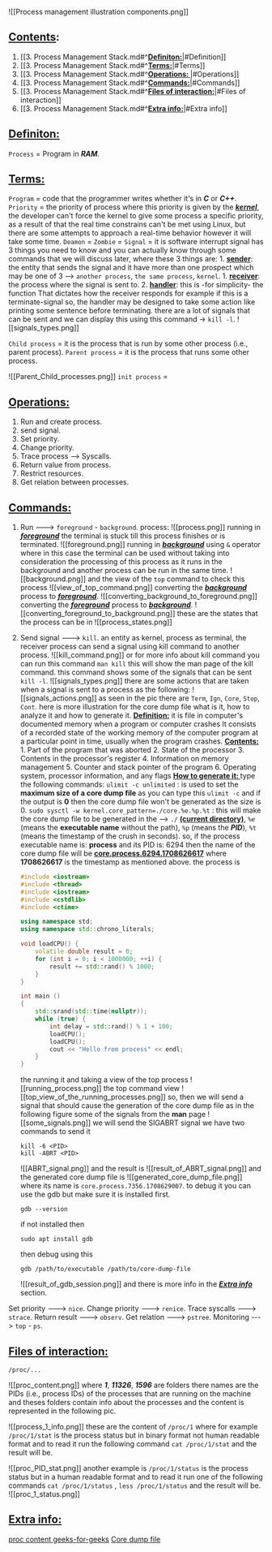 ![[Process management illustration components.png]]
## <b><u>Contents</u></b>:
1. [[3. Process Management Stack.md#^<u><b>Definiton:</b></u>|#Definition]]
2. [[3. Process Management Stack.md#^<u><b>Terms:</b></u>|#Terms]]
3. [[3. Process Management Stack.md#^<u><b>Operations: </b></u>|#Operations]]
4. [[3. Process Management Stack.md#^<b><u>Commands:</u></b>|#Commands]]
5. [[3. Process Management Stack.md#^<u><b>Files of interaction:</b></u>|#Files of interaction]]
6. [[3. Process Management Stack.md#^<u><b>Extra info:</b></u>|#Extra info]]
## <u><b>Definiton:</b></u>
`Process` = Program in <b><i>RAM</i></b>.
## <u><b>Terms:</b></u>
`Program`  = code that the programmer writes whether it's in <b><i>C</i></b> or <i><b>C++</b></i>.
`Priority` = the priority of process where this priority is given by the <i><b><u>kernel</u></b></i>, the developer can't force the kernel to give some process a specific priority, as a result of that the real time constrains can't be met using Linux, but there are some attempts to approach a real-time behavior however it will take some time.
`Deamon` = 
`Zombie` =
`Signal` = it is software interrupt signal has 3 things you need to know and you can actually know through some commands that we will discuss later, where these 3 things are:
	1. <u><b>sender</b></u>: the entity that sends the signal and it have more than one prospect which may be one of 3 --> `another process`, `the same process`, `kernel`.
	1. <u><b>receiver</b></u>: the process where the signal is sent to.
	2. <u><b>handler</b></u>: this is -for simplicity- the function That dictates how the receiver responds for example if this is a terminate-signal so, the handler may be designed to take some action like printing some sentence before terminating.
	there are a lot of signals that can be sent and we can display this using this command -> `kill -l`.
	![[signals_types.png]]
	
`Child process` = it is the process that is run by some other process (i.e., parent process).
`Parent process` = it is the process that runs some other process.

![[Parent_Child_processes.png]]
`init process` =

## <u><b>Operations: </b></u>
1. Run and create process.
3. send signal.
4. Set priority.
5. Change priority.
6. Trace process --> Syscalls.
7. Return value from process.
8. Restrict resources.
9. Get relation between processes.

## <b><u>Commands:</u></b>
 1. Run                      ---> `foreground` - `background`.
	process:
	![[process.png]]
	running in <u><i><b>foreground</b></i></u> the terminal is stuck till this process finishes or is terminated.
	![[foreground.png]]
	running in <u><i><b>background</b></i></u> using `&` operator where in this case the terminal can be used without taking into consideration the processing of this process as it runs in the background and another process can be run in the same time.
	![[background.png]]
	and the view of the `top` command to check this process 
	![[view_of_top_command.png]]
	converting the <u><i><b>background</b></i></u> process to <u><i><b>foreground</b></i></u>.
	![[converting_background_to_foreground.png]]
	converting the <u><i><b>foreground</b></i></u> process to <u><i><b>background</b></i></u>.
	![[converting_foreground_to_background.png]]
	these are the states that the process can be in 
	![[process_states.png]]
	
 2. Send signal          ---> `kill`.
	 an entity as kernel, process as terminal, the receiver process can send a signal using kill command to another process.
	 ![[kill_command.png]]
	 or for more info about kill command you can run this command 
	 `man kill` this will show the man page of the kill command.
	 this command shows some of the signals that can be sent `kill -l`.
	 ![[signals_types.png]]
	 there are some actions that are taken when a signal is sent to a process as the following:
	 ![[signals_actions.png]]
	 as seen in the pic there are `Term`, `Ign`, `Core`, `Stop`, `Cont`.
	here is more illustration for the core dump file what is it, how to analyze it and how to generate it.
	<u><b>Definition:</b></u> it is file in computer's documented memory when a program or computer crashes It consists of a recorded state of the working memory of the computer program at a particular point in time, usually when the program crashes.
	<b><u>Contents: </u></b> 1. Part of the program that was aborted
			 2. State of the processor
			 3. Contents in the processor's register
			 4. Information on memory management
			 5. Counter and stack pointer of the program
			 6. Operating system, processor information, and any flags
	<b><u>How to generate it: </u></b> type the following commands:
	`ulimit -c unlimited` : is used to set the **maximum size of a core dump file** as you can type this `ulimit -c` and if the output is **0** then the core dump file won't be generated as the size is 0.
	`sudo sysctl -w kernel.core_pattern=./core.%e.%p.%t` : this will make the core dump file to be generated in the --> `./` <b><u>(current directory)</u></b>, `%e` (means the **executable name** without the path), `%p` (means the ***PID***), `%t` (means the timestamp of the crush in seconds).
	so, if the process executable name is: **process** and its PID is: 6294 then the name of the core dump file will be <b><u>core.process.6294.1708626617</u></b> where **1708626617** is the timestamp as mentioned above.
	the process is 
	``` cpp
	#include <iostream> 
	#include <thread> 
	#include <iostream> 
	#include <cstdlib> 
	#include <ctime> 
	
	using namespace std; 
	using namespace std::chrono_literals; 
	
	void loadCPU() { 
		volatile double result = 0; 
		for (int i = 0; i < 1000000; ++i) { 
			result += std::rand() % 1000; 
		} 
	} 
	
	int main () 
	{ 
		std::srand(std::time(nullptr)); 
		while (true) { 
			int delay = std::rand() % 1 + 100; 
			loadCPU(); 
			loadCPU(); 
			cout << "Hello from process" << endl; 
		} 
	}
	```
	the running it and taking a view of the top process
	![[running_process.png]]
	the top command view
	![[top_view_of_the_running_processes.png]]
	so, then we will send a signal that should cause the generation of the  core dump file as in the following figure some of the signals from the **man** page
	![[some_signals.png]]
	we will send the SIGABRT signal we have two commands to send it
	``` command
	kill -6 <PID>
	kill -ABRT <PID>
	```

	![[ABRT_signal.png]]
	and the result is 
	![[result_of_ABRT_signal.png]]
	and the generated core dump file is
	![[generated_core_dump_file.png]]
	where its name is `core.process.7356.1708629007`.
	to debug it you can use the gdb but make sure it is installed first.
	``` command
	gdb --version
	```
	if not installed then
	``` command
	sudo apt install gdb
	```
	then debug using this 
	``` command
	gdb /path/to/executable /path/to/core-dump-file
	```
	![[result_of_gdb_session.png]]
	and there is more info in the <b><u><i>Extra info</i></u></b> section.

 Set priority          ---> `nice`.
 Change priority   ---> `renice`.
 Trace syscalls       ---> `strace`.
 Return result       ---> `observ`.
 Get relation         ---> `pstree`.
 Monitoring          ---> `top` - `ps`.
## <u><b>Files of interaction:</b></u>

```Path
/proc/...
```

![[proc_content.png]]
where <b><i>1</i></b>, <b><i>11326</i></b>, <b><i>1596</i></b> are folders there names are the PIDs (i.e., process IDs) of the processes that are running on the machine and theses folders contain info about the processes and the content is represented in the following pic.

![[process_1_info.png]]
these are the content of `/proc/1` where for example `/proc/1/stat` is the process status but in binary format not human readable format and to read it run the following command `cat /proc/1/stat` and the result will be.

![[proc_PID_stat.png]]
another example is `/proc/1/status` is the process status but in a human readable format and to read it run one of the following commands `cat /proc/1/status` , `less /proc/1/status` and the result will be.
![[proc_1_status.png]]

## <u><b>Extra info:</b></u>
[proc content geeks-for-geeks](https://www.geeksforgeeks.org/proc-file-system-linux/)
[Core dump file](https://www.educative.io/answers/what-is-a-core-dump)
